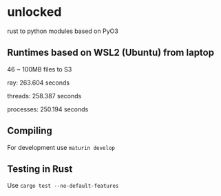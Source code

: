 # unlocked
rust to python modules based on PyO3

## Runtimes based on WSL2 (Ubuntu) from laptop

46 ~ 100MB files to S3

ray: 263.604 seconds

threads: 258.387 seconds

processes: 250.194 seconds

## Compiling

For development use `maturin develop`

## Testing in Rust

Use `cargo test --no-default-features`